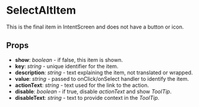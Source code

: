 # SelectAltItem

This is the final item in IntentScreen and does not have a button or icon.

## Props

- **show**: _boolean_ - if false, this item is shown.
- **key**: _string_ - unique identifier for the item.
- **description**: _string_ - text explaining the item, not translated or wrapped.
- **value**: _string_ - passed to onClick/onSelect handler to identify the item.
- **actionText**: _string_ - text used for the link to the action.
- **disable**: _boolean_ - if true, disable _actionText_ and show _ToolTip_.
- **disableText**: _string_ - text to provide context in the _ToolTip_.
